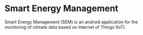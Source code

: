 # Smart Energy Management
Smart Energy Management (SEM) is an android application for the monitoring of climate data based on Internet of Things (IoT).
